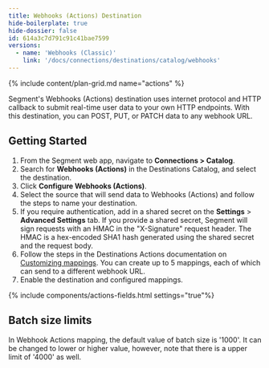 ```yaml
---
title: Webhooks (Actions) Destination
hide-boilerplate: true
hide-dossier: false
id: 614a3c7d791c91c41bae7599
versions:
  - name: 'Webhooks (Classic)'
    link: '/docs/connections/destinations/catalog/webhooks'
---
```


{% include content/plan-grid.md name="actions" %}

Segment's Webhooks (Actions) destination uses internet protocol and HTTP callback to submit real-time user data to your own HTTP endpoints. With this destination, you can POST, PUT, or PATCH data to any webhook URL.

## Getting Started

1. From the Segment web app, navigate to **Connections > Catalog**.
2. Search for **Webhooks (Actions)** in the Destinations Catalog, and select the destination.
3. Click **Configure Webhooks (Actions)**.
4. Select the source that will send data to Webhooks (Actions) and follow the steps to name your destination.
5. If you require authentication, add in a shared secret on the **Settings** > **Advanced Settings** tab. If you provide a shared secret, Segment will sign requests with an HMAC in the "X-Signature" request header. The HMAC is a hex-encoded SHA1 hash generated using the shared secret and the request body.
6. Follow the steps in the Destinations Actions documentation on [Customizing mappings](/docs/connections/destinations/actions/#customize-mappings). You can create up to 5 mappings, each of which can send to a different webhook URL.
7. Enable the destination and configured mappings.

{% include components/actions-fields.html settings="true"%}

## Batch size limits

In Webhook Actions mapping, the default value of batch size is '1000'. It can be changed to lower or higher value, however, note that there is a upper limit of '4000' as well.
